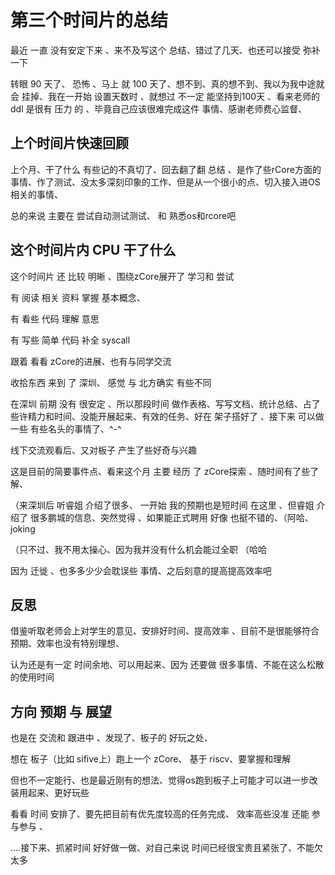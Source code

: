 # 第三个时间片的总结

最近 一直 没有安定下来 、来不及写这个 总结、错过了几天、也还可以接受 弥补一下

转眼 90 天了、 恐怖 、马上 就 100 天了、想不到、真的想不到、我以为我中途就会 挂掉、我在一开始 设置天数时 、就想过 不一定 能坚持到100天 、看来老师的ddl 是很有 压力 的 、毕竟自己应该很难完成这件 事情、感谢老师费心监督、

## 上个时间片快速回顾

上个月、干了什么 有些记的不真切了、回去翻了翻 总结 、是作了些rCore方面的事情、作了测试、没太多深刻印象的工作、但是从一个很小的点、切入接入进OS 相关的事情、

总的来说 主要在 尝试自动测试测试、 和 熟悉os和rcore吧

## 这个时间片内 CPU 干了什么 

这个时间片 还 比较 明晰 、围绕zCore展开了 学习和 尝试

有 阅读 相关 资料 掌握 基本概念、

有 看些 代码 理解 意思

有 写些 简单 代码 补全 syscall

跟着 看看 zCore的进展、也有与同学交流

收拾东西 来到 了 深圳、 感觉 与 北方确实 有些不同

在深圳 前期 没有 很安定 、所以那段时间 做作表格、写写文档、统计总结、占了些许精力和时间、没能开展起来、有效的任务、好在 架子搭好了 、接下来 可以做一些 有些名头的事情了、^-^ 

线下交流观看后、又对板子 产生了些好奇与兴趣

这是目前的简要事件点、看来这个月 主要 经历 了 zCore探索 、随时间有了些了解、

（来深圳后 听睿姐 介绍了很多、 一开始 我的预期也是短时间 在这里 、但睿姐 介绍了 很多鹏城的信息、突然觉得 、如果能正式聘用 好像 也挺不错的、（阿哈、joking

（只不过、我不用太操心、因为我并没有什么机会能过全职 （哈哈

因为 迁徙 、也多多少少会耽误些 事情、之后刻意的提高提高效率吧

## 反思 

借鉴听取老师会上对学生的意见、安排好时间、提高效率 、目前不是很能够符合预期、效率也没有特别理想、

认为还是有一定 时间余地、可以用起来、因为 还要做 很多事情、不能在这么松散的使用时间

## 方向 预期 与 展望

也是在 交流和 跟进中 、发现了、板子的 好玩之处、

想在 板子（比如 sifive上）跑上一个 zCore、 基于 riscv、要掌握和理解

但也不一定能行、也是最近刚有的想法、觉得os跑到板子上可能才可以进一步改装用起来、更好玩些

看看 时间 安排了、要先把目前有优先度较高的任务完成、 效率高些没准 还能 参与参与 、

....接下来、抓紧时间 好好做一做、对自己来说 时间已经很宝贵且紧张了、不能欠太多
